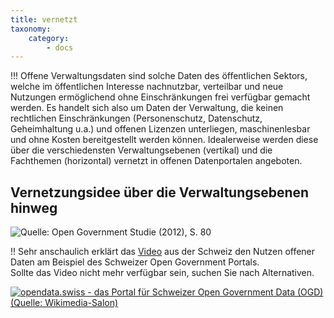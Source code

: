 ```yaml
---
title: vernetzt
taxonomy:
    category:
        - docs
---
```


!!! Offene Verwaltungsdaten sind solche Daten des öffentlichen Sektors, welche im öffentlichen Interesse nachnutzbar, verteilbar und neue Nutzungen ermöglichend ohne Einschränkungen frei verfügbar gemacht werden. Es handelt sich also um Daten der Verwaltung, die keinen rechtlichen Einschränkungen (Personenschutz, Datenschutz, Geheimhaltung u.a.) und offenen Lizenzen unterliegen, maschinenlesbar und ohne Kosten bereitgestellt werden können. Idealerweise werden diese über die verschiedensten Verwaltungsebenen (vertikal) und die Fachthemen (horizontal) vernetzt in offenen Datenportalen angeboten.

## Vernetzungsidee über die Verwaltungsebenen hinweg

![Quelle: Open Government Studie (2012), S. 80](opengov_plattform.png?classes=caption "Open Government Studie (2012), S. 80")

!! Sehr anschaulich erklärt das [Video](https://www.youtube.com/watch?v=Bm0QxEpL5XE) aus der Schweiz den Nutzen offener Daten am Beispiel des Schweizer Open Government Portals.   <br><span class="small"> Sollte das Video nicht mehr verfügbar sein, suchen Sie nach Alternativen.</p>
[![](OGDSchweiz.png?resize=300&classes=caption "opendata.swiss - das Portal für Schweizer Open Government Data (OGD) (Quelle: Wikimedia-Salon)")](https://www.youtube.com/watch?v=Bm0QxEpL5XE)
